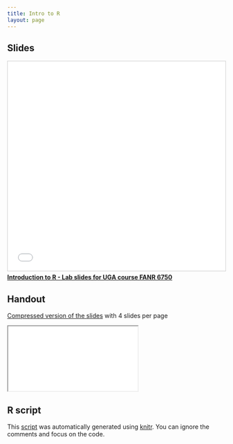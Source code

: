 ```yaml
---
title: Intro to R
layout: page
---
```



## Slides

<iframe src="//www.slideshare.net/slideshow/embed_code/key/uZpmSjykiuDhng" width="595" height="485" frameborder="0" marginwidth="0" marginheight="0" scrolling="no" style="border:1px solid #CCC; border-width:1px; margin-bottom:5px; max-width: 100%;" allowfullscreen> </iframe> <div style="margin-bottom:5px"> <strong> <a href="//www.slideshare.net/richardchandler/introduction-to-r-lab-slides-for-uga-course-fanr-6750" title="Introduction to R - Lab slides for UGA course FANR 6750" target="_blank">Introduction to R - Lab slides for UGA course FANR 6750</a> </strong> </div>


## Handout

[Compressed version of the slides](lab-intro-to-R-handout.pdf) with 4 slides per page

<iframe src="./lab-intro-to-R-handout.pdf" id="iframepdf"></iframe>

## R script

This [script](lab-intro-to-R.R) was automatically generated using [knitr](https://yihui.name/knitr/). You can ignore the comments and focus on the code.







